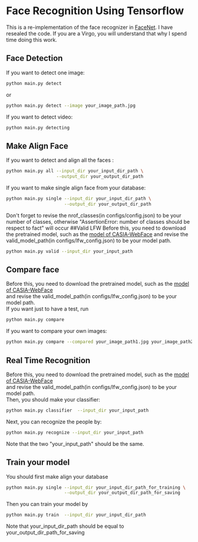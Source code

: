 # Face Recognition Using Tensorflow
This is a re-implementation of the face recognizer in [FaceNet](https://github.com/davidsandberg/facenet).
I have resealed the code. If you are a Virgo, you will understand that why I spend time doing this work. <br>
## Face Detection
If you want to detect one image:
```bash
python main.py detect
```
or
```bash
python main.py detect --image your_image_path.jpg
```
If you want to detect video:
```bash
python main.py detecting
```
## Make Align Face
If you want to detect and align all the faces :
```bash
python main.py all --input_dir your_input_dir_path \
                   --output_dir your_output_dir_path
```
If you want to make single align face from your database:
```bash
python main.py single --input_dir your_input_dir_path \
                      --output_dir your_output_dir_path
```
Don't forget to revise the nrof_classes(in configs/config.json) to be your number of classes, otherwise "AssertionError: number of classes should be respect to fact" will occur
##Valid LFW
Before this, you need to download the pretrained model, such as the [model of CASIA-WebFace](https://drive.google.com/open?id=1R77HmFADxe87GmoLwzfgMu_HY0IhcyBz)
and revise the valid_model_path(in configs/lfw_config.json) to be your model path.
```bash
python main.py valid --input_dir your_input_path
```
## Compare face
Before this, you need to download the pretrained model, such as the [model of CASIA-WebFace](https://drive.google.com/open?id=1R77HmFADxe87GmoLwzfgMu_HY0IhcyBz) <br>
and revise the valid_model_path(in configs/lfw_config.json) to be your model path. <br>
If you want just to have a test, run
```bash
python main.py compare
```
If you want to compare your own images:
```bash
python main.py compare --compared your_image_path1.jpg your_image_path2.jpg
```
## Real Time Recognition
Before this, you need to download the pretrained model, such as the [model of CASIA-WebFace](https://drive.google.com/open?id=1R77HmFADxe87GmoLwzfgMu_HY0IhcyBz) <br>
and revise the valid_model_path(in configs/lfw_config.json) to be your model path. <br>
Then, you should make your classifier:
```bash
python main.py classifier  --input_dir your_input_path
```
Next, you can recognize the people by:
```bash
python main.py recognize --input_dir your_input_path
```
Note that the two "your_input_path" should be the same.
## Train your model
You should first make align your database
```bash
python main.py single --input_dir your_input_dir_path_for_training \
                      --output_dir your_output_dir_path_for_saving
```
Then you can train your model by
```bash
python main.py train  --input_dir your_input_dir_path
```
Note that your_input_dir_path should be equal to your_output_dir_path_for_saving





